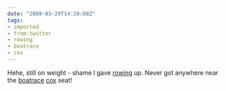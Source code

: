```yaml
---
date: "2009-03-29T14:20:08Z"
tags:
- imported
- from-twitter
- rowing
- boatrace
- cox
---
```

Hehe, still on weight - shame I gave [rowing](/tags/rowing) up. Never got anywhere near the [boatrace](/tags/boatrace) [cox](/tags/cox) seat!
